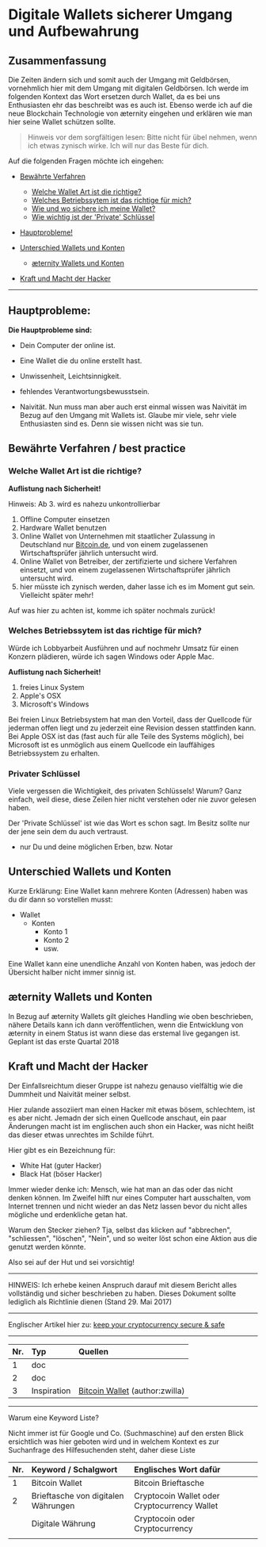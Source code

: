 # Digitale Wallets sicherer Umgang und Aufbewahrung

## Zusammenfassung

Die Zeiten ändern sich und somit auch der Umgang mit Geldbörsen,
vornehmlich hier mit dem Umgang mit digitalen Geldbörsen. Ich werde im
folgenden Kontext das Wort ersetzen durch Wallet, da es bei uns
Enthusiasten ehr das beschreibt was es auch ist. Ebenso werde ich auf
die neue Blockchain Technologie von æternity eingehen und erklären wie
man hier seine Wallet schützen sollte.

>Hinweis vor dem sorgfältigen lesen: Bitte nicht für übel nehmen, wenn
>ich etwas zynisch wirke. Ich will nur das Beste für dich.

Auf die folgenden Fragen möchte ich eingehen:
* [Bewährte Verfahren](#bewährte-verfahren--best-practice)
  * [Welche Wallet Art ist die richtige? ](#welche-wallet-art-ist-die-richtige)
  * [Welches Betriebssytem ist das richtige für mich?](#welches-betriebssytem-ist-das-richtige-für-mich)
  * [Wie und wo sichere ich meine Wallet?](#welches-betriebssytem-ist-das-richtige-für-mich)
  * [Wie wichtig ist der 'Private' Schlüssel](#privater-schlüssel)

* [Hauptprobleme!](#hauptprobleme)
* [Unterschied Wallets und Konten](#unterschied-wallets-und-konten)
  * [æternity Wallets und Konten](#æternity-wallets-und-konten)
* [Kraft und Macht der Hacker](#kraft-und-macht-der-hacker)

***

## Hauptprobleme:

**Die Hauptprobleme sind:**
* Dein Computer der online ist.
* Eine Wallet die du online erstellt hast.
* Unwissenheit, Leichtsinnigkeit.
* fehlendes Verantwortungsbewusstsein.

* Naivität. Nun muss man aber auch erst einmal wissen was Naivität im
  Bezug auf den Umgang mit Wallets ist. Glaube mir viele, sehr viele
  Enthusiasten sind es. Denn sie wissen nicht was sie tun.


## Bewährte Verfahren / best practice

### Welche Wallet Art ist die richtige?

**Auflistung nach Sicherheit!**

Hinweis: Ab 3. wird es nahezu unkontrollierbar

1. Offline Computer einsetzen
2. Hardware Wallet benutzen
3. Online Wallet von Unternehmen mit staatlicher Zulassung in
   Deutschland nur [Bitcoin.de](https://www.bitcoin.de/de/r/a7esbb), und
   von einem zugelassenen Wirtschaftsprüfer jährlich untersucht wird.
4. Online Wallet von Betreiber, der zertifizierte und sichere Verfahren
   einsetzt, und von einem zugelassenen Wirtschaftsprüfer jährlich
   untersucht wird.
5. hier müsste ich zynisch werden, daher lasse ich es im Moment gut
   sein. Vielleicht später mehr!

Auf was hier zu achten ist, komme ich später nochmals zurück!

### Welches Betriebssytem ist das richtige für mich?

Würde ich Lobbyarbeit Ausführen und auf nochmehr Umsatz für einen
Konzern plädieren, würde ich sagen Windows oder Apple Mac.

**Auflistung nach Sicherheit!**

1. freies Linux System
2. Apple's OSX
3. Microsoft's Windows

Bei freien Linux Betriebsystem hat man den Vorteil, dass der Quellcode
für jederman offen liegt und zu jederzeit eine Revision dessen
stattfinden kann. Bei Apple OSX ist das (fast auch für alle Teile des
Systems möglich), bei Microsoft ist es unmöglich aus einem Quellcode ein
lauffähiges Betriebssystem zu erhalten.

### Privater Schlüssel

Viele vergessen die Wichtigkeit, des privaten Schlüssels! Warum? Ganz
einfach, weil diese, diese Zeilen hier nicht verstehen oder nie zuvor
gelesen haben.

Der 'Private Schlüssel' ist wie das Wort es schon sagt. Im Besitz sollte
nur der jene sein dem du auch vertraust.
* nur Du und deine möglichen Erben, bzw. Notar

## Unterschied Wallets und Konten

Kurze Erklärung: Eine Wallet kann mehrere Konten (Adressen) haben was du
dir dann so vorstellen musst:

* Wallet
  * Konten
    *  Konto 1
    *  Konto 2
    *  usw.

Eine Wallet kann eine unendliche Anzahl von Konten haben, was jedoch der
Übersicht halber nicht immer sinnig ist.

## æternity Wallets und Konten

In Bezug auf æternity Wallets gilt gleiches Handling wie oben
beschrieben, nähere Details kann ich dann veröffentlichen, wenn die
Entwicklung von æternity in einem Status ist wann diese das erstemal
live gegangen ist. Geplant ist das erste Quartal 2018


## Kraft und Macht der Hacker

Der Einfallsreichtum dieser Gruppe ist nahezu genauso vielfältig wie die
Dummheit und Naivität meiner selbst.

Hier zulande assoziiert man einen Hacker mit etwas bösem, schlechtem,
ist es aber nicht. Jemadn der sich einen Quellcode anschaut, ein paar
Änderungen macht ist im englischen auch shon ein Hacker, was nicht heißt
das dieser etwas unrechtes im Schilde führt.

Hier gibt es ein Bezeichnung für:

* White Hat (guter Hacker)
* Black Hat (böser Hacker)

Immer wieder denke ich: Mensch, wie hat man an das oder das nicht denken
können. Im Zweifel hilft nur eines Computer hart ausschalten, vom
Internet trennen und nicht wieder an das Netz lassen bevor du nicht
alles mögliche und erdenkliche getan hat.

Warum den Stecker ziehen? Tja, selbst das klicken auf "abbrechen",
"schliessen", "löschen", "Nein", und so weiter löst schon eine Aktion
aus die genutzt werden könnte.

Also sei auf der Hut und sei vorsichtig!


***

HINWEIS: Ich erhebe keinen Anspruch darauf mit diesem Bericht alles
vollständig und sicher beschrieben zu haben. Dieses Dokument sollte
lediglich als Richtlinie dienen (Stand 29. Mai 2017)

***

Englischer Artikel hier zu:
[keep your cryptocurrency secure & safe](keep-cryptocurrency-wallet-secure-&-safe)

***

| Nr. | Typ         | Quellen                                                                                             |
|:----|:------------|:----------------------------------------------------------------------------------------------------|
| 1   | doc         |                                                                                                     |
| 2   | doc         |                                                                                                     |
| 3   | Inspiration | [Bitcoin Wallet](https://the-internet-of-money.de/blog/bitcoin-wallet-brieftasche/) (author:zwilla) |

***

Warum eine Keyword Liste?

Nicht immer ist für Google und Co. (Suchmaschine) auf den ersten Blick
ersichtlich was hier geboten wird und in welchem Kontext es zur
Suchanfrage des Hilfesuchenden steht, daher diese Liste

| Nr. | Keyword / Schalgwort                | Englisches Wort dafür                        |
|:----|:------------------------------------|:---------------------------------------------|
| 1   | Bitcoin Wallet                      | Bitcoin Brieftasche                          |
| 2   | Brieftasche von digitalen Währungen | Cryptocoin Wallet oder Cryptocurrency Wallet |
|     | Digitale Währung                    | Cryptocoin oder Cryptocurrency               |
|     |                                     |                                              |
